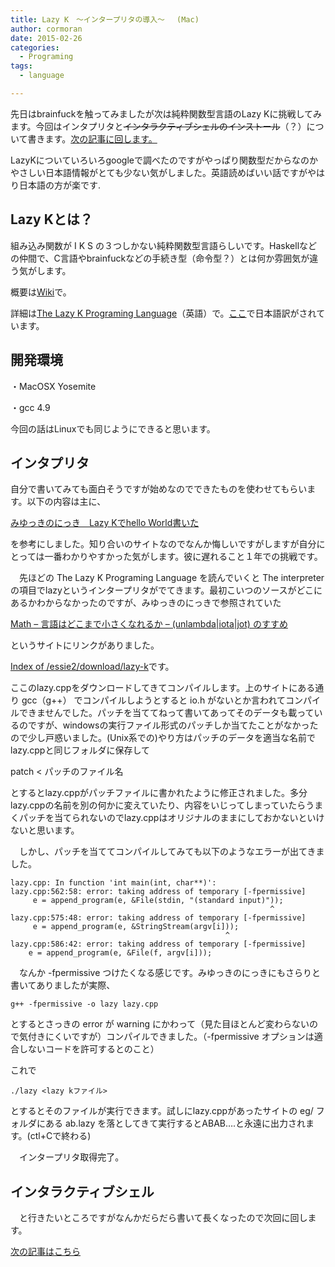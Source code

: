 ```yaml
---
title: Lazy K　〜インタープリタの導入〜　 (Mac)
author: cormoran
date: 2015-02-26
categories:
  - Programing
tags:
  - language

---
```

先日はbrainfuckを触ってみましたが次は純粋関数型言語のLazy Kに挑戦してみます。今回はインタプリタと<del datetime="2015-02-26T15:11:20+00:00">インタラクティブシェルのインストール</del>（？）について書きます。<ins datetime="2015-02-26T15:11:20+00:00">次の記事に回します。</ins>

<!--more-->



LazyKについていろいろgoogleで調べたのですがやっぱり関数型だからなのかやさしい日本語情報がとても少ない気がしました。英語読めばいい話ですがやはり日本語の方が楽です.

## Lazy Kとは？

組み込み関数が I K S の３つしかない純粋関数型言語らしいです。Haskellなどの仲間で、C言語やbrainfuckなどの手続き型（命令型？）とは何か雰囲気が違う気がします。

概要は[Wiki][1]で。

詳細は[The Lazy K Programing Language][2]（英語）で。[ここ][3]で日本語訳がされています。

## 開発環境

・MacOSX Yosemite

・gcc 4.9

今回の話はLinuxでも同じようにできると思います。

## インタプリタ

自分で書いてみても面白そうですが始めなのでできたものを使わせてもらいます。以下の内容は主に、

[みゆっきのにっき　Lazy Kでhello World書いた][4]

を参考にしました。知り合いのサイトなのでなんか悔しいですがしますが自分にとっては一番わかりやすかった気がします。彼に遅れること１年での挑戦です。

　先ほどの The Lazy K Programing Language を読んでいくと The interpreter の項目でlazyというインタープリタがでてきます。最初こいつのソースがどこにあるかわからなかったのですが、みゆっきのにっきで参照されていた

[Math &#8211; 言語はどこまで小さくなれるか &#8211; (unlambda|iota|jot) のすすめ][5]

というサイトにリンクがありました。

[Index of /essie2/download/lazy-k][6]です。

ここのlazy.cppをダウンロードしてきてコンパイルします。上のサイトにある通り gcc（g++） でコンパイルしようとすると io.h がないとか言われてコンパイルできませんでした。パッチを当ててねって書いてあってそのデータも載っているのですが、windowsの実行ファイル形式のパッチしか当てたことがなかったので少し戸惑いました。(Unix系での)やり方はパッチのデータを適当な名前でlazy.cppと同じフォルダに保存して




patch < パッチのファイル名


とするとlazy.cppがパッチファイルに書かれたように修正されました。多分lazy.cppの名前を別の何かに変えていたり、内容をいじってしまっていたらうまくパッチを当てられないのでlazy.cppはオリジナルのままにしておかないといけないと思います。

　しかし、パッチを当ててコンパイルしてみても以下のようなエラーが出てきました。

~~~
lazy.cpp: In function 'int main(int, char**)':
lazy.cpp:562:58: error: taking address of temporary [-fpermissive]
     e = append_program(e, &File(stdin, "(standard input)"));
                                                          ^
lazy.cpp:575:48: error: taking address of temporary [-fpermissive]
     e = append_program(e, &StringStream(argv[i]));
                                                ^
lazy.cpp:586:42: error: taking address of temporary [-fpermissive]
    e = append_program(e, &File(f, argv[i]));

~~~

　なんか -fpermissive つけたくなる感じです。みゆっきのにっきにもさらりと書いてありましたが実際、



~~~
g++ -fpermissive -o lazy lazy.cpp
~~~



とするとさっきの error が warning にかわって（見た目ほとんど変わらないので気付きにくいですが）コンパイルできました。（-fpermissive オプションは適合しないコードを許可するとのこと）

これで

~~~
./lazy <lazy kファイル>
~~~

とするとそのファイルが実行できます。試しにlazy.cppがあったサイトの eg/ フォルダにある ab.lazy を落としてきて実行するとABAB&#8230;.と永遠に出力されます。(ctl+Cで終わる)

　インタープリタ取得完了。

## インタラクティブシェル

　と行きたいところですがなんかだらだら書いて長くなったので次回に回します。

[次の記事はこちら][7]

 [1]: http://ja.wikipedia.org/wiki/Lazy_K
 [2]: http://tromp.github.io/cl/lazy-k.html "Lazy k"
 [3]: http://legacy.e.tir.jp/wiliki?%cb%dd%cc%f5%3a%a5%d7%a5%ed%a5%b0%a5%e9%a5%df%a5%f3%a5%b0%b8%c0%b8%ecLazy_K
 [4]: http://solorab.net/blog/2014/04/09/hello-world-in-lazy-k/ "みゆっきのにっき"
 [5]: http://blog.livedoor.jp/dankogai/archives/51524324.html
 [6]: http://esoteric.sange.fi/essie2/download/lazy-k/
 [7]: http://blog.cormoran-web.com/2015/02/27/lazy-k-2-interactive/ "Lazy K に挑む　〜インタラクティブシェルの導入〜　 (Mac)"